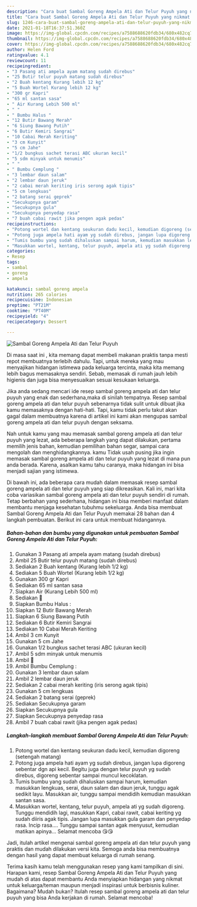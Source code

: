 ```yaml
---
description: "Cara buat Sambal Goreng Ampela Ati dan Telur Puyuh yang nikmat dan Mudah Dibuat"
title: "Cara buat Sambal Goreng Ampela Ati dan Telur Puyuh yang nikmat dan Mudah Dibuat"
slug: 1246-cara-buat-sambal-goreng-ampela-ati-dan-telur-puyuh-yang-nikmat-dan-mudah-dibuat
date: 2021-01-18T16:37:51.360Z
image: https://img-global.cpcdn.com/recipes/a7588688620fdb34/680x482cq70/sambal-goreng-ampela-ati-dan-telur-puyuh-foto-resep-utama.jpg
thumbnail: https://img-global.cpcdn.com/recipes/a7588688620fdb34/680x482cq70/sambal-goreng-ampela-ati-dan-telur-puyuh-foto-resep-utama.jpg
cover: https://img-global.cpcdn.com/recipes/a7588688620fdb34/680x482cq70/sambal-goreng-ampela-ati-dan-telur-puyuh-foto-resep-utama.jpg
author: Helen Ford
ratingvalue: 4.1
reviewcount: 11
recipeingredient:
- "3 Pasang ati ampela ayam matang sudah direbus"
- "25 Butir telur puyuh matang sudah direbus"
- "2 Buah kentang Kurang lebih 12 kg"
- "5 Buah Wortel Kurang lebih 12 kg"
- "300 gr Kapri"
- "65 ml santan sasa"
- " Air Kurang Lebih 500 ml"
- " "
- " Bumbu Halus "
- "12 Butir Bawang Merah"
- "6 Siung Bawang Putih"
- "6 Butir Kemiri Sangrai"
- "10 Cabai Merah Keriting"
- "3 cm Kunyit"
- "5 cm Jahe"
- "1/2 bungkus sachet terasi ABC ukuran kecil"
- "5 sdm minyak untuk menumis"
- " "
- " Bumbu Cemplung "
- "3 lembar daun salam"
- "2 lembar daun jeruk"
- "2 cabai merah keriting iris serong agak tipis"
- "5 cm lengkuas"
- "2 batang serai geprek"
- "Secukupnya garam"
- "Secukupnya gula"
- "Secukupnya penyedap rasa"
- "7 buah cabai rawit jika pengen agak pedas"
recipeinstructions:
- "Potong wortel dan kentang seukuran dadu kecil, kemudian digoreng (setengah matang)"
- "Potong juga ampela hati ayam yg sudah direbus, jangan lupa digoreng sebentar dgn api kecil. Begitu juga dengan telur puyuh yg sudah direbus, digoreng sebentar sampai muncul kecoklatan."
- "Tumis bumbu yang sudah dihaluskan sampai harum, kemudian masukkan lengkuas, serai, daun salam dan daun jeruk, tunggu agak sedikit layu. Masukkan air, tunggu sampai mendidih kemudian masukkan santan sasa."
- "Masukkan wortel, kentang, telur puyuh, ampela ati yg sudah digoreng. Tunggu mendidih lagi, masukkan Kapri, cabai rawit, cabai keriting yg sudah diiris agak tipis. Jangan lupa masukkan gula garam dan penyedap rasa. Incip rasa.... Tunggu sampai santan agak menyusut, kemudian matikan apinya... Selamat mencoba 😘😘"
categories:
- Resep
tags:
- sambal
- goreng
- ampela

katakunci: sambal goreng ampela 
nutrition: 265 calories
recipecuisine: Indonesian
preptime: "PT21M"
cooktime: "PT40M"
recipeyield: "4"
recipecategory: Dessert

---
```



![Sambal Goreng Ampela Ati dan Telur Puyuh](https://img-global.cpcdn.com/recipes/a7588688620fdb34/680x482cq70/sambal-goreng-ampela-ati-dan-telur-puyuh-foto-resep-utama.jpg)

Di masa  saat ini , kita memang dapat membeli makanan praktis tanpa mesti repot membuatnya terlebih dahulu. Tapi, untuk mereka yang mau menyajikan hidangan istimewa pada keluarga tercinta, maka kita memang lebih bagus memasaknya sendiri. Sebab, memasak di rumah jauh lebih higienis dan juga bisa menyesuaikan sesuai kesukaan keluarga.

Jika anda sedang mencari ide resep sambal goreng ampela ati dan telur puyuh yang enak dan sederhana,maka di sinilah tempatnya. Resep sambal goreng ampela ati dan telur puyuh  sebenarnya tidak sulit untuk dibuat jika kamu memasaknya dengan hati-hati. Tapi, kamu tidak perlu takut akan gagal dalam membuatnya 
karena di artikel ini kami akan mengupas sambal goreng ampela ati dan telur puyuh dengan seksama.  



Nah untuk kamu yang mau memasak sambal goreng ampela ati dan telur puyuh yang lezat, ada beberapa langkah yang dapat dilakukan, pertama memilih jenis bahan, kemudian pemilihan bahan segar, sampai cara mengolah dan menghidangkannya. kamu Tidak usah pusing jika ingin memasak sambal goreng ampela ati dan telur puyuh yang lezat di mana pun anda berada. Karena, asalkan kamu  tahu caranya, maka hidangan ini bisa menjadi sajian yang istimewa.

Di bawah ini, ada beberapa cara mudah dalam memasak resep sambal goreng ampela ati dan telur puyuh yang siap dikreasikan. Kali ini, mari kita coba variasikan sambal goreng ampela ati dan telur puyuh sendiri di rumah. Tetap berbahan yang sederhana, hidangan ini bisa memberi manfaat dalam membantu menjaga kesehatan tubuhmu sekeluarga. Anda bisa membuat Sambal Goreng Ampela Ati dan Telur Puyuh memakai 28 bahan dan 4 langkah pembuatan. Berikut ini cara untuk membuat hidangannya.

<!--inarticleads1-->

##### Bahan-bahan dan bumbu yang digunakan untuk pembuatan Sambal Goreng Ampela Ati dan Telur Puyuh:

1. Gunakan 3 Pasang ati ampela ayam matang (sudah direbus)
1. Ambil 25 Butir telur puyuh matang (sudah direbus)
1. Sediakan 2 Buah kentang (Kurang lebih 1/2 kg)
1. Sediakan 5 Buah Wortel (Kurang lebih 1/2 kg)
1. Gunakan 300 gr Kapri
1. Sediakan 65 ml santan sasa
1. Siapkan  Air (Kurang Lebih 500 ml)
1. Sediakan  🌸
1. Siapkan  Bumbu Halus :
1. Siapkan 12 Butir Bawang Merah
1. Siapkan 6 Siung Bawang Putih
1. Sediakan 6 Butir Kemiri Sangrai
1. Sediakan 10 Cabai Merah Keriting
1. Ambil 3 cm Kunyit
1. Gunakan 5 cm Jahe
1. Gunakan 1/2 bungkus sachet terasi ABC (ukuran kecil)
1. Ambil 5 sdm minyak untuk menumis
1. Ambil  🌸
1. Ambil  Bumbu Cemplung :
1. Gunakan 3 lembar daun salam
1. Ambil 2 lembar daun jeruk
1. Sediakan 2 cabai merah keriting (iris serong agak tipis)
1. Gunakan 5 cm lengkuas
1. Sediakan 2 batang serai (geprek)
1. Sediakan Secukupnya garam
1. Siapkan Secukupnya gula
1. Siapkan Secukupnya penyedap rasa
1. Ambil 7 buah cabai rawit (jika pengen agak pedas)




<!--inarticleads2-->

##### Langkah-langkah membuat Sambal Goreng Ampela Ati dan Telur Puyuh:

1. Potong wortel dan kentang seukuran dadu kecil, kemudian digoreng (setengah matang)
1. Potong juga ampela hati ayam yg sudah direbus, jangan lupa digoreng sebentar dgn api kecil. Begitu juga dengan telur puyuh yg sudah direbus, digoreng sebentar sampai muncul kecoklatan.
1. Tumis bumbu yang sudah dihaluskan sampai harum, kemudian masukkan lengkuas, serai, daun salam dan daun jeruk, tunggu agak sedikit layu. Masukkan air, tunggu sampai mendidih kemudian masukkan santan sasa.
1. Masukkan wortel, kentang, telur puyuh, ampela ati yg sudah digoreng. Tunggu mendidih lagi, masukkan Kapri, cabai rawit, cabai keriting yg sudah diiris agak tipis. Jangan lupa masukkan gula garam dan penyedap rasa. Incip rasa.... Tunggu sampai santan agak menyusut, kemudian matikan apinya... Selamat mencoba 😘😘




Jadi, itulah artikel mengenai  sambal goreng ampela ati dan telur puyuh  yang praktis dan mudah dilakukan versi kita. Semoga anda bisa membuatnya dengan hasil yang dapat membuat keluarga di rumah senang. 

Terima kasih kamu telah menggunakan resep yang kami tampilkan di sini. Harapan kami, resep  Sambal Goreng Ampela Ati dan Telur Puyuh yang mudah di atas dapat membantu Anda menyiapkan hidangan yang nikmat untuk keluarga/teman maupun menjadi inspirasi untuk berbisnis kuliner. Bagaimana? Mudah bukan? Itulah resep sambal goreng ampela ati dan telur puyuh yang bisa Anda kerjakan di rumah. Selamat mencoba!

